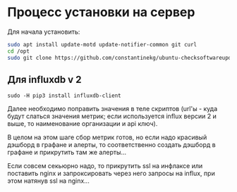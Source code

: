 # Процесс установки на сервер #

Для начала установить:

```bash
sudo apt install update-motd update-notifier-common git curl
cd /opt
sudo git clone https://github.com/constantinekg/ubuntu-checksoftwareupdates
```

## Для influxdb v 2

```
sudo -H pip3 install influxdb-client
```

Далее необходимо поправить значения в теле скриптов (url'ы - куда будут слаться значения метрик; если используется influx версии 2 и выше, то наименование организации и api ключ). 

В целом на этом шаге сбор метрик готов, но если надо красивый дэшборд в графане и алерты, то соответственно создать дэшборд в графане и прикрутить там же алерты...

Если совсем секьюрно надо, то прикрутить ssl на инфлаксе или поставить nginx и запроксировать через него запросы на influx, при этом натянув ssl на nginx...